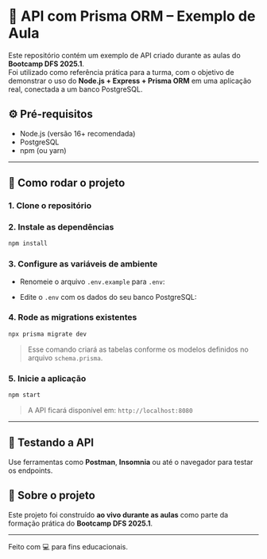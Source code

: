 # 📘 API com Prisma ORM – Exemplo de Aula

Este repositório contém um exemplo de API criado durante as aulas do **Bootcamp DFS 2025.1**.  
Foi utilizado como referência prática para a turma, com o objetivo de demonstrar o uso do **Node.js + Express + Prisma ORM** em uma aplicação real, conectada a um banco PostgreSQL.

## ⚙️ Pré-requisitos

- Node.js (versão 16+ recomendada)
- PostgreSQL
- npm (ou yarn)

---

## 🚀 Como rodar o projeto

### 1. Clone o repositório

### 2. Instale as dependências

```bash
npm install
```

### 3. Configure as variáveis de ambiente

- Renomeie o arquivo `.env.example` para `.env`:

- Edite o `.env` com os dados do seu banco PostgreSQL:

### 4. Rode as migrations existentes

```bash
npx prisma migrate dev
```

> Esse comando criará as tabelas conforme os modelos definidos no arquivo `schema.prisma`.

### 5. Inicie a aplicação

```bash
npm start
```

> A API ficará disponível em: `http://localhost:8080`

---

## 🧪 Testando a API

Use ferramentas como **Postman**, **Insomnia** ou até o navegador para testar os endpoints.


## 🧠 Sobre o projeto

Este projeto foi construído **ao vivo durante as aulas** como parte da formação prática do **Bootcamp DFS 2025.1**.  

---

Feito com 💻 para fins educacionais.